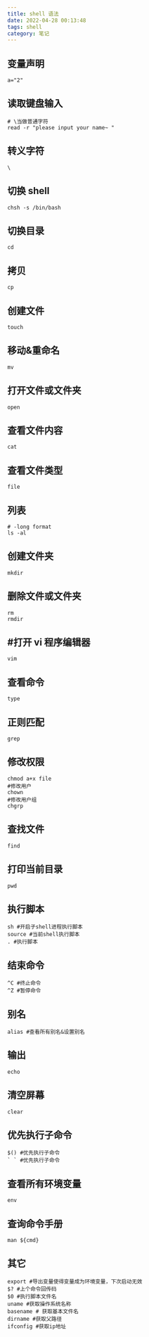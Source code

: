 ```yaml
---
title: shell 语法
date: 2022-04-28 00:13:48
tags: shell
category: 笔记
---
```


## 变量声明

```shell
a="2"
```

## 读取键盘输入

```shell
# \当做普通字符
read -r "please input your name~ "
```

## 转义字符

```shell
\
```

<!-- more -->

## 切换 shell

```shell
chsh -s /bin/bash
```

## 切换目录

```shell
cd
```

## 拷贝

```shell
cp
```

## 创建文件

```shell
touch
```

## 移动&重命名

```shell
mv
```

## 打开文件或文件夹

```shell
open
```

## 查看文件内容

```shell
cat
```

## 查看文件类型

```shell
file
```

## 列表

```shell
# -long format
ls -al
```

## 创建文件夹

```shell
mkdir
```

## 删除文件或文件夹

```shell
rm
rmdir
```

## #打开 vi 程序编辑器

```shell
vim
```

## 查看命令

```shell
type
```

## 正则匹配

```shell
grep
```

## 修改权限

```shell
chmod a+x file
#修改用户
chown
#修改用户组
chgrp
```

## 查找文件

```shell
find
```

## 打印当前目录

```shell
pwd
```

## 执行脚本

```shell
sh #开启子shell进程执行脚本
source #当前shell执行脚本
. #执行脚本
```

## 结束命令

```shell
^C #终止命令
^Z #暂停命令
```

## 别名

```shell
alias #查看所有别名&设置别名
```

## 输出

```shell
echo
```

## 清空屏幕

```shell
clear
```

## 优先执行子命令

```shell
$() #优先执行子命令
` ` #优先执行子命令
```

## 查看所有环境变量

```shell
env
```

## 查询命令手册

```
man ${cmd}
```

## 其它

```shell
export #导出变量使得变量成为环境变量，下次启动无效
$? #上个命令回传码
$0 #执行脚本文件名
uname #获取操作系统名称
basename # 获取基本文件名
dirname #获取父路径
ifconfig #获取ip地址
```
